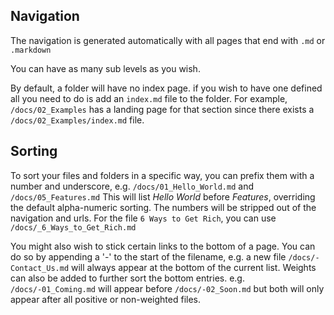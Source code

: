 
## Navigation

The navigation is generated automatically with all pages that end with `.md` or `.markdown`

You can have as many sub levels as you wish.

By default, a folder will have no index page.
if you wish to have one defined all you need to do is add an `index.md` file to the folder.
For example, `/docs/02_Examples` has a landing page for that section since there exists a `/docs/02_Examples/index.md` file.

## Sorting
To sort your files and folders in a specific way, you can prefix them with a number and underscore, e.g. `/docs/01_Hello_World.md` and `/docs/05_Features.md` This will list *Hello World* before *Features*, overriding the default alpha-numeric sorting. The numbers will be stripped out of the navigation and urls. For the file `6 Ways to Get Rich`, you can use `/docs/_6_Ways_to_Get_Rich.md`

You might also wish to stick certain links to the bottom of a page. You can do so by appending a '-' to the start of the filename, e.g. a new file `/docs/-Contact_Us.md` will always appear at the bottom of the current list. Weights can also be added to further sort the bottom entries. e.g. `/docs/-01_Coming.md` will appear before `/docs/-02_Soon.md` but both will only appear after all positive or non-weighted files. 
